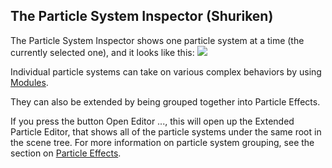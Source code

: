 The Particle System Inspector (Shuriken)
----------------------------------------

The <span class=menu>Particle System Inspector</span> shows one particle system at a time (the currently selected one), and it looks like this:
![](http://docwiki.hq.unity3d.com/uploads/Main/ParticleSystemInspector.png)  

Individual particle systems can take on various complex behaviors by using [Modules](ParticleSystemModulesIntro).

They can also be extended by being grouped together into <span class=keyword>Particle Effects</span>. 

If you press the button <span class=menu>Open Editor ...</span>, this will open up the Extended <span class=menu>Particle Editor</span>, that shows all of the particle systems under the same root in the scene tree. For more information on particle system grouping, see the section on [Particle Effects](ParticleSystemGrouping). 

